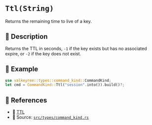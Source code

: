 # `Ttl(String)`

Returns the remaining time to live of a key.

## 🧩 Description
Returns the TTL in seconds, `-1` if the key exists but has no associated expire, or `-2` if the key does not exist.

## 🧠 Example
```rust
use valkeyree::types::command_kind::CommandKind;
let cmd = CommandKind::Ttl("session".into()).build()?;
```

## 🔗 References
- 📘 [TTL](https://valkey.io/commands/ttl/)
- 🧾 Source: [`src/types/command_kind.rs`](../../src/types/command_kind.rs)
